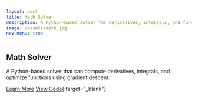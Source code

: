 ```yaml
---
layout: post
title: Math Solver
description: A Python-based solver for derivatives, integrals, and function optimization.
image: /assets/math.jpg
nav-menu: true
---
```


## Math Solver

A Python-based solver that can compute derivatives, integrals, and optimize functions using gradient descent.

[Learn More](/mathsolver.html)
[View Code](https://github.com/rachelradical/rachelradical.github.io/tree/main/math-solver){:target="_blank"}
